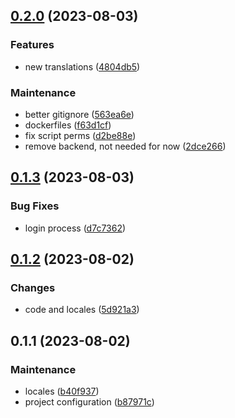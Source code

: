 

## [0.2.0](https://github.com/collective/volto-tfa/compare/v0.1.3...v0.2.0) (2023-08-03)


### Features

* new translations ([4804db5](https://github.com/collective/volto-tfa/commit/4804db5d4d3753d2ccdadd66fc506bf6bd5db7b1))


### Maintenance

* better gitignore ([563ea6e](https://github.com/collective/volto-tfa/commit/563ea6e267d295bc055d58f6c8e791ae1ad5fa12))
* dockerfiles ([f63d1cf](https://github.com/collective/volto-tfa/commit/f63d1cf949e82ee1471b84f7f8a9ef6b2edacbb5))
* fix script perms ([d2be88e](https://github.com/collective/volto-tfa/commit/d2be88eaec14ff2626c980a8dd97b2927e339fb1))
* remove backend, not needed for now ([2dce266](https://github.com/collective/volto-tfa/commit/2dce26635dbd789210a4e1c07d5400643994a576))

## [0.1.3](https://github.com/collective/volto-tfa/compare/v0.1.2...v0.1.3) (2023-08-03)


### Bug Fixes

* login process ([d7c7362](https://github.com/collective/volto-tfa/commit/d7c73620a86c4af540b2080dab03c445d45d234d))

## [0.1.2](https://github.com/collective/volto-tfa/compare/v0.1.1...v0.1.2) (2023-08-02)


### Changes

* code and locales ([5d921a3](https://github.com/collective/volto-tfa/commit/5d921a3110f39087cf3bc7048044e78345f49dca))

## 0.1.1 (2023-08-02)


### Maintenance

* locales ([b40f937](https://github.com/collective/volto-tfa/commit/b40f937d0deef5ae0c21188910213c159226eb7b))
* project configuration ([b87971c](https://github.com/collective/volto-tfa/commit/b87971cc667b562dde4db50c03e55e3904fec1b7))